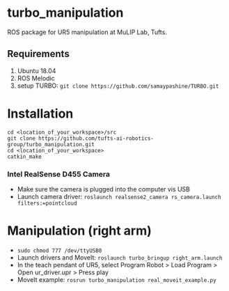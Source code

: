 # turbo_manipulation

ROS package for UR5 manipulation at MuLIP Lab, Tufts.

## Requirements

1. Ubuntu 18.04
2. ROS Melodic
3. setup TURBO: `git clone https://github.com/samaypashine/TURBO.git`

# Installation

```
cd <location_of_your_workspace>/src
git clone https://github.com/tufts-ai-robotics-group/turbo_manipulation.git
cd <location_of_your_workspace>
catkin_make
```

### Intel RealSense D455 Camera
- Make sure the camera is plugged into the computer vis USB <br>
- Launch camera driver: `roslaunch realsense2_camera rs_camera.launch filters:=pointcloud`

# Manipulation (right arm)

- `sudo chmod 777 /dev/ttyUSB0`
- Launch drivers and MoveIt: `roslaunch turbo_bringup right_arm.launch`
- In the teach pendant of UR5, select Program Robot > Load Program > Open ur_driver.upr > Press play <br>
- MoveIt example: `rosrun turbo_manipulation real_moveit_example.py `
